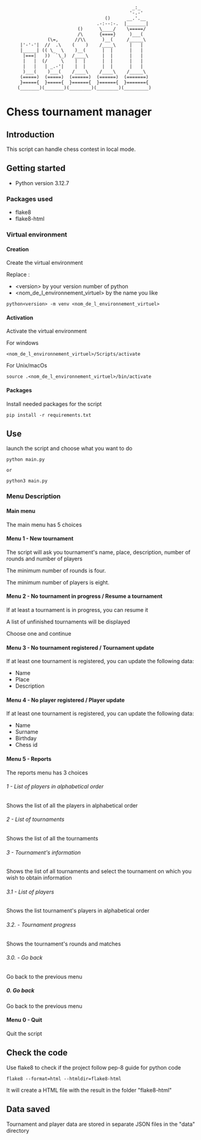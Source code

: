                                                   _:_
                                                 '-.-'
                                        ()      __.'.__
                                     .-:--:-.  |_______|
                              ()      \____/    \=====/
                              /\      {====}     )___(
                   (\=,      //\\      )__(     /_____\
         |'-'-'|  //  .\    (    )    /____\     |   |
         |_____| (( \_  \    )__(      |  |      |   |
          |===|   ))  `\_)  /____\     |  |      |   |
          |   |  (/     \    |  |      |  |      |   |
          |   |   | _.-'|    |  |      |  |      |   |
          )___(    )___(    /____\    /____\    /_____\
         (=====)  (=====)  (======)  (======)  (=======)
         }====={  }====={  }======{  }======{  }======={
        (_______)(_______)(________)(________)(_________)

# Chess tournament manager

## Introduction

This script can handle chess contest in local mode.

## Getting started

- Python version 3.12.7

### Packages used

- flake8
- flake8-html

### Virtual environment


#### Creation

Create the virtual environment

Replace :
- \<version> by your version number of python
- <nom_de_l_environnement_virtuel> by the name you like

```
python<version> -m venv <nom_de_l_environnement_virtuel>
```

#### Activation

Activate the virtual environment

For windows
```
<nom_de_l_environnement_virtuel>/Scripts/activate
```

For Unix/macOs

```
source .<nom_de_l_environnement_virtuel>/bin/activate
```

#### Packages

Install needed packages for the script

```
pip install -r requirements.txt
```
## Use

launch the script and choose what you want to do
```
python main.py

or

python3 main.py
```

### Menu Description

#### Main menu

The main menu has 5 choices

#### Menu 1 - New tournament

The script will ask you tournament's name, place, description, number of rounds and number of players

The minimum number of rounds is four.

The minimum number of players is eight.

#### Menu 2 - No tournament in progress / Resume a tournament

If at least a tournament is in progress, you can resume it

A list of unfinished tournaments will be displayed

Choose one and continue

#### Menu 3 - No tournament registered / Tournament update

If at least one tournament is registered, you can update the following data:

- Name
- Place
- Description

#### Menu 4 - No player registered / Player update

If at least one tournament is registered, you can update the following data:

- Name
- Surname
- Birthday
- Chess id

#### Menu 5 - Reports

The reports menu has 3 choices

###### 1 - List of players in alphabetical order

Shows the list of all the players in alphabetical order

###### 2 - List of tournaments

Shows the list of all the tournaments

###### 3 - Tournament's information

Shows the list of all tournaments and select the tournament on which you wish to obtain information

###### 3.1 - List of players

Shows the list tournament's players in alphabetical order

###### 3.2. - Tournament progress

Shows the tournament's rounds and matches

###### 3.0. - Go back

Go back to the previous menu

##### 0. Go back

Go back to the previous menu

#### Menu 0 - Quit

Quit the script

## Check the code

Use flake8 to check if the project follow pep-8 guide for python code

```
flake8 --format=html --htmldir=flake8-html
```

It will create a HTML file with the result in the folder "flake8-html"

## Data saved

Tournament and player data are stored in separate JSON files in the "data" directory